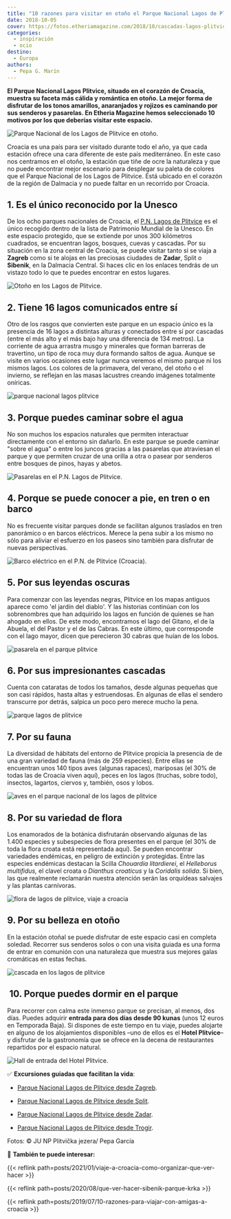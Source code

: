 ```yaml
---
title: "10 razones para visitar en otoño el Parque Nacional Lagos de Plitvice (Croacia)"
date: 2018-10-05
cover: https://fotos.etheriamagazine.com/2018/10/cascadas-lagos-plitvice-e1653808488782.jpg
categories: 
  - inspiración
  - ocio
destino: 
  - Europa
authors: 
  - Pepa G. Marín
---
```


**El Parque Nacional Lagos Plitvice, situado en el corazón de Croacia, muestra su faceta 
más cálida y romántica en otoño. La mejor forma de disfrutar de los tonos amarillos, 
anaranjados y rojizos es caminando por sus senderos y pasarelas. En Etheria Magazine 
hemos seleccionado 10 motivos por los que deberías visitar este espacio.** 

![Parque Nacional de los Lagos de Plitvice en otoño.](https://fotos.etheriamagazine.com/2018/10/croacia-parque-nacional-lagos-plitvice.jpg "Parque Nacional de los Lagos de Plitvice en otoño.")

Croacia es una país para ser visitado durante todo el año, ya que cada estación ofrece 
una cara diferente de este país mediterráneo. En este caso nos centramos en el otoño, la 
estación que tiñe de ocre la naturaleza y que no puede encontrar mejor escenario para 
desplegar su paleta de colores que el Parque Nacional de los Lagos de Plitvice. Está 
ubicado en el corazón de la región de Dalmacia y no puede faltar en un recorrido por 
Croacia. 

## 1\. Es el único reconocido por la Unesco

De los ocho parques nacionales de Croacia, el [P.N. Lagos de 
Plitvice](https://www.parkovihrvatske.hr/national-park-plitvice-lakes) es el único 
recogido dentro de la lista de Patrimonio Mundial de la Unesco. En este espacio 
protegido, que se extiende por unos 300 kilómetros cuadrados, se encuentran lagos, 
bosques, cuevas y cascadas. Por su situación en la zona central de Croacia, se puede 
visitar tanto si se viaja a **Zagreb** como si te alojas en las preciosas ciudades de 
**Zadar**, Split o **Sibenik**, en la Dalmacia Central. Si haces clic en los enlaces 
tendrás de un vistazo todo lo que te puedes encontrar en estos lugares. 

![Otoño en los Lagos de Plitvice.](https://fotos.etheriamagazine.com/2018/10/lagos-de-plitvice-croacia.jpg "Otoño en los Lagos de Plitvice.")

## 2\. Tiene 16 lagos comunicados entre sí

Otro de los rasgos que convierten este parque en un espacio único es la presencia de 16 
lagos a distintas alturas y conectados entre sí por cascadas (entre el más alto y el más 
bajo hay una diferencia de 134 metros). La corriente de agua arrastra musgo y minerales 
que forman barreras de travertino, un tipo de roca muy dura formando saltos de agua. 
Aunque se visite en varios ocasiones este lugar nunca veremos el mismo parque ni los 
mismos lagos. Los colores de la primavera, del verano, del otoño o el invierno, se 
reflejan en las masas lacustres creando imágenes totalmente oníricas. 

![parque nacional lagos plitvice](https://fotos.etheriamagazine.com/2018/10/plitvicka-jezera.jpg "16 lagos a distintas alturas y comunicados entre sí.")

## 3\. Porque puedes caminar sobre el agua

No son muchos los espacios naturales que permiten interactuar directamente con el 
entorno sin dañarlo. En este parque se puede caminar "sobre el agua" o entre los juncos 
gracias a las pasarelas que atraviesan el parque y que permiten cruzar de una orilla a 
otra o pasear por senderos entre bosques de pinos, hayas y abetos. 

![Pasarelas en el P.N. Lagos de Plitvice.](https://fotos.etheriamagazine.com/2018/10/Pasarelas-plitvice-croacia.jpg "Pasarelas en el P.N. Lagos de Plitvice.")

## 4\. Porque se puede conocer a pie, en tren o en barco

No es frecuente visitar parques donde se facilitan algunos traslados en tren panorámico 
o en barcos eléctricos. Merece la pena subir a los mismo no sólo para aliviar el 
esfuerzo en los paseos sino también para disfrutar de nuevas perspectivas. 

![Barco eléctrico en el P.N. de Plitvice (Croacia).](https://fotos.etheriamagazine.com/2018/10/barco-plitvice-croacia.jpg "Barco eléctrico en el P.N. de Plitvice (Croacia).")

## 5\. Por sus leyendas oscuras

Para comenzar con las leyendas negras, Plitvice en los mapas antiguos aparece como 'el 
jardín del diablo'. Y las historias continúan con los sobrenombres que han adquirido los 
lagos en función de quienes se han ahogado en ellos. De este modo, encontramos el lago 
del Gitano, el de la Abuela, el del Pastor y el de las Cabras. En este último, que 
corresponde con el lago mayor, dicen que perecieron 30 cabras que huían de los lobos. 

![pasarela en el parque plitvice](https://fotos.etheriamagazine.com/2018/10/bosque-plitvicka-jezera.jpg "Rincones misteriosos en el parque.")

## 6\. Por sus impresionantes cascadas

Cuenta con cataratas de todos los tamaños, desde algunas pequeñas que son casi rápidos, 
hasta altas y estruendosas. En algunas de ellas el sendero transcurre por detrás, 
salpica un poco pero merece mucho la pena. 

![parque lagos de plitvice](https://fotos.etheriamagazine.com/2018/10/cascadas-lagos-plitvice.jpg "Vista de las cascadas desde un plano superior.")

## 7\. Por su fauna

La diversidad de hábitats del entorno de Plitvice propicia la presencia de de una gran 
variedad de fauna (más de 259 especies). Entre ellas se encuentran unos 140 tipos aves 
(algunas rapaces), mariposas (el 30% de todas las de Croacia viven aquí), peces en los 
lagos (truchas, sobre todo), insectos, lagartos, ciervos y, también, osos y lobos. 

![aves en el parque nacional de los lagos de plitvice](https://fotos.etheriamagazine.com/2018/10/fauna-plitvicka-jezera.jpg "En este espacio viven más de 140 tipos de aves.")

## 8\. Por su variedad de flora

Los enamorados de la botánica disfrutarán observando algunas de las 1.400 especies y 
subespecies de flora presentes en el parque (el 30% de toda la flora croata está 
representada aquí). Se pueden encontrar variedades endémicas, en peligro de extinción y 
protegidas. Entre las especies endémicas destacan la Scilla _Chouardia litardierei_, el 
_Helleborus multifidus,_ el clavel croata o _Dianthus croaticus_ y la _Coridalis 
solida_. Si bien, las que realmente reclamarán nuestra atención serán las orquídeas 
salvajes y las plantas carnívoras. 

![flora de lagos de plitvice, viaje a croacia](https://fotos.etheriamagazine.com/2018/10/Plitvice-croacia-plitvicka-jezera.jpg "El 30% de la flora croata se encuentra en el P.N. Lagos de Plitvice.")

## 9\. Por su belleza en otoño

En la estación otoñal se puede disfrutar de este espacio casi en completa soledad. 
Recorrer sus senderos solos o con una visita guiada es una forma de entrar en comunión 
con una naturaleza que muestra sus mejores galas cromáticas en estas fechas. 

![cascada en los lagos de plitvice](https://fotos.etheriamagazine.com/2018/10/lagos-plitvice-croacia.jpg "La naturaleza viste sus mejores galas en otoño.")

##  10. Porque puedes dormir en el parque

Para recorrer con calma este inmenso parque se precisan, al menos, dos días. Puedes 
adquirir **entrada para dos días desde 90 kunas** (unos 12 euros en Temporada Baja). Si 
dispones de este tiempo en tu viaje, puedes alojarte en alguno de los alojamientos 
disponibles –uno de ellos es el **Hotel Plitvice**– y disfrutar de la gastronomía que se 
ofrece en la decena de restaurantes repartidos por el espacio natural. 

![Hall de entrada del Hotel Plitvice.](https://fotos.etheriamagazine.com/2018/10/hotel-parque-plitvice.jpg "© Hall de entrada del Hotel Plitvice.")

✅ **Excursiones guiadas que facilitan la vida**: 

- [Parque Nacional Lagos de Plitvice desde 
Zagreb](https://www.civitatis.com/es/zagreb/excursion-lagos-plitvice/?aid=10211). 

- [Parque Nacional Lagos de Plitvice desde 
Split](https://www.civitatis.com/es/split/excursion-lagos-plitvice/?aid=10211). 

- [Parque Nacional Lagos de Plitvice desde 
Zadar](https://www.civitatis.com/es/zadar/excursion-lagos-plitvice/?aid=10211). 

- [Parque Nacional Lagos de Plitvice desde 
Trogir](https://www.civitatis.com/es/trogir/excursion-lagos-plitvice/?aid=10211). 

Fotos: © JU NP Plitvička jezera/ Pepa García 

📌 **También te puede interesar:** 

{{< reflink path=posts/2021/01/viaje-a-croacia-como-organizar-que-ver-hacer >}} 

{{< reflink path=posts/2020/08/que-ver-hacer-sibenik-parque-krka >}} 

{{< reflink path=posts/2019/07/10-razones-para-viajar-con-amigas-a-croacia >}}
